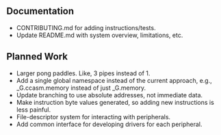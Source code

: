 ## Documentation
* CONTRIBUTING.md for adding instructions/tests.
* Update README.md with system overview, limitations, etc.

## Planned Work 
* Larger pong paddles. Like, 3 pipes instead of 1.
* Add a single global namespace instead of the current approach, e.g., _G.ccasm.memory instead of just _G.memory.
* Update branching to use absolute addresses, not immediate data.
* Make instruction byte values generated, so adding new instructions is less painful.
* File-descriptor system for interacting with peripherals.
* Add common interface for developing drivers for each peripheral.
